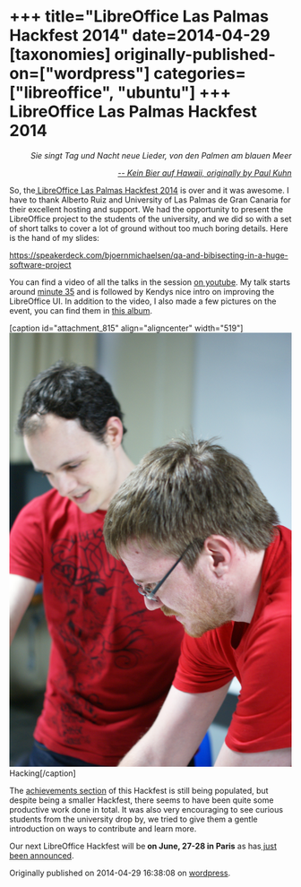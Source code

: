 +++
title="LibreOffice Las Palmas Hackfest 2014"
date=2014-04-29
[taxonomies]
originally-published-on=["wordpress"]
categories=["libreoffice", "ubuntu"]
+++
LibreOffice Las Palmas Hackfest 2014
====================================

<p style="text-align:right;"><em>Sie singt Tag und Nacht neue Lieder, </em>
<em> von den Palmen am blauen Meer</em></p>
<p style="text-align:right;"><em><a href="https://www.youtube.com/watch?v=cLoTkwKgtXE">-- Kein Bier auf Hawaii, originally by Paul Kuhn</a></em></p>
So, the<a href="https://wiki.documentfoundation.org/Hackfest/GranCanaria2014"> LibreOffice Las Palmas Hackfest 2014</a> is over and it was awesome. I have to thank Alberto Ruiz and University of Las Palmas de Gran Canaria for their excellent hosting and support. We had the opportunity to present the LibreOffice project to the students of the university, and we did so with a set of short talks to cover a lot of ground without too much boring details. Here is the hand of my slides:

https://speakerdeck.com/bjoernmichaelsen/qa-and-bibisecting-in-a-huge-software-project

You can find a video of all the talks in the session <a href="https://www.youtube.com/watch?v=1JQqjSB2Tm4">on youtube</a>. My talk starts around <a href="https://www.youtube.com/watch?feature=player_detailpage&amp;v=1JQqjSB2Tm4#t=2136">minute 35</a> and is followed by Kendys nice intro on improving the LibreOffice UI. In addition to the video, I also made a few pictures on the event, you can find them in <a href="https://plus.google.com/u/0/photos/101094190333184858950/albums/6007493338551235953?authkey=CNj5zf-HirWL3wE">this album</a>.

[caption id="attachment_815" align="aligncenter" width="519"]<a href="https://plus.google.com/u/0/photos/101094190333184858950/albums/6007493338551235953"><img src="/static/img/wp/2014/04/dsc08467.jpg?w=519" alt="Hacking" width="519" height="775" class="size-large wp-image-815" /></a> Hacking[/caption]

The <a href="https://wiki.documentfoundation.org/Hackfest/GranCanaria2014#Achievements">achievements section</a> of this Hackfest is still being populated, but despite being a smaller Hackfest, there seems to have been quite some productive work done in total. It was also very encouraging to see curious students from the university drop by, we tried to give them a gentle introduction on ways to contribute and learn more.

Our next LibreOffice Hackfest will be<strong> on June, 27-28 in Paris</strong> as has<a href="http://nabble.documentfoundation.org/Paris-LibreOffice-hackfest-td4106906.html"> just been announced</a>.

Originally published on 2014-04-29 16:38:08 on [wordpress](https://skyfromme.wordpress.com/2014/04/29/libreoffice-las-palmas-hackfest-2014/).
